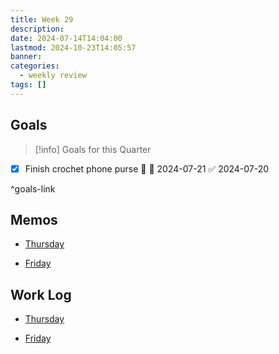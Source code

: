 ```yaml
---
title: Week 29
description: 
date: 2024-07-14T14:04:00
lastmod: 2024-10-23T14:05:57
banner: 
categories:
  - weekly review
tags: []
---
```

## Goals  
  
> [!info] Goals for this Quarter  
>   
  
- [x] Finish crochet phone purse 🔽 📅 2024-07-21 ✅ 2024-07-20  
  
^goals-link  
  
## Memos  
  
- [Thursday](../../../../2024-07-17.md)  
	  
- [Friday](../../../../2024-07-18.md)  
	  
  
  
## Work Log  
  
- [Thursday](../../../../2024-07-17.md)  
	  
- [Friday](../../../../2024-07-18.md)  
	  
